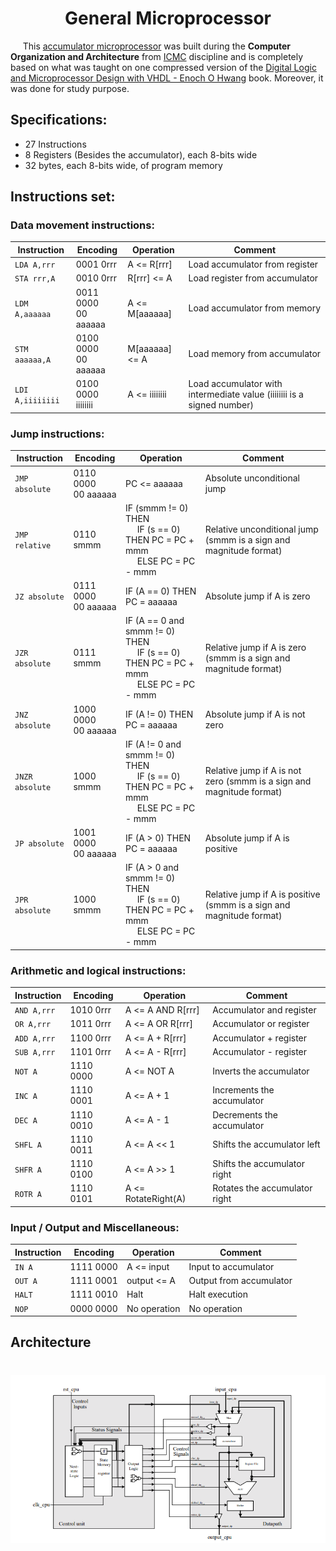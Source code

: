 <h1 align="center">General Microprocessor</h1>

<p>&nbsp;&nbsp;&nbsp;&nbsp; This <a target="_blank" href="https://en.wikipedia.org/wiki/Accumulator_(computing)">accumulator microprocessor<a> was built during the <b>Computer Organization and Architecture</b> from <a href="https://www.icmc.usp.br/" target="_blank">ICMC</a> discipline and is completely based on what was taught on one compressed version of the <a target="_blank" href="https://www.amazon.com.br/Digital-Logic-Microprocessor-Design-VHDL/dp/0534465935">Digital Logic and Microprocessor Design with VHDL - Enoch O Hwang</a> book. Moreover, it was done for study purpose.</p>

## Specifications:

- 27 Instructions
- 8 Registers (Besides the accumulator), each 8-bits wide
- 32 bytes, each 8-bits wide, of program memory

## Instructions set:


### Data movement instructions:

| Instruction | Encoding | Operation | Comment |
| --- | --- | --- | --- | 
| `LDA A,rrr` | 0001 0rrr | A <= R[rrr] | Load accumulator from register
| `STA rrr,A` | 0010 0rrr | R[rrr] <= A | Load register from accumulator
| `LDM A,aaaaaa` | 0011 0000 <br> 00 aaaaaa | A <= M[aaaaaa] | Load accumulator from memory
| `STM aaaaaa,A` | 0100 0000 <br> 00 aaaaaa | M[aaaaaa] <= A | Load memory from accumulator
| `LDI A,iiiiiiii` | 0100 0000 <br> iiiiiiii | A <= iiiiiiii | Load accumulator with intermediate value (iiiiiiii is a signed number)

### Jump instructions:

| Instruction | Encoding | Operation | Comment |
| --- | --- | --- | --- | 
| `JMP absolute` | 0110 0000 <br> 00 aaaaaa | PC <= aaaaaa | Absolute unconditional jump
| `JMP relative` | 0110 smmm | IF (smmm != 0) THEN <br> &nbsp;&nbsp;&nbsp;&nbsp; IF (s == 0) THEN PC = PC + mmm <br> &nbsp;&nbsp;&nbsp;&nbsp; ELSE PC = PC - mmm | Relative unconditional jump (smmm is a sign and magnitude format)
| `JZ absolute` | 0111 0000 <br> 00 aaaaaa | IF (A == 0) THEN PC = aaaaaa | Absolute jump if A is zero
| `JZR absolute` | 0111 smmm | IF (A == 0 and smmm != 0) THEN <br> &nbsp;&nbsp;&nbsp;&nbsp; IF (s == 0) THEN PC = PC + mmm <br> &nbsp;&nbsp;&nbsp;&nbsp; ELSE PC = PC - mmm | Relative jump if A is zero (smmm is a sign and magnitude format)
| `JNZ absolute` | 1000 0000 <br> 00 aaaaaa | IF (A != 0) THEN PC = aaaaaa | Absolute jump if A is not zero
| `JNZR absolute` | 1000 smmm | IF (A != 0 and smmm != 0) THEN <br> &nbsp;&nbsp;&nbsp;&nbsp; IF (s == 0) THEN PC = PC + mmm <br> &nbsp;&nbsp;&nbsp;&nbsp; ELSE PC = PC - mmm | Relative jump if A is not zero (smmm is a sign and magnitude format)
| `JP absolute` | 1001 0000 <br> 00 aaaaaa | IF (A > 0) THEN PC = aaaaaa | Absolute jump if A is positive
| `JPR absolute` | 1000 smmm | IF (A > 0 and smmm != 0) THEN <br> &nbsp;&nbsp;&nbsp;&nbsp; IF (s == 0) THEN PC = PC + mmm <br> &nbsp;&nbsp;&nbsp;&nbsp; ELSE PC = PC - mmm | Relative jump if A is positive (smmm is a sign and magnitude format)

### Arithmetic and logical instructions:

| Instruction | Encoding | Operation | Comment |
| --- | --- | --- | --- | 
| `AND A,rrr` | 1010 0rrr | A <= A AND R[rrr] | Accumulator and register
| `OR A,rrr` | 1011 0rrr | A <= A OR R[rrr] | Accumulator or register
| `ADD A,rrr` | 1100 0rrr | A <= A + R[rrr] | Accumulator + register
| `SUB A,rrr` | 1101 0rrr | A <= A - R[rrr] | Accumulator - register
| `NOT A` | 1110 0000 | A <= NOT A | Inverts the accumulator
| `INC A` | 1110 0001 | A <= A + 1 | Increments the accumulator
| `DEC A` | 1110 0010 | A <= A - 1 | Decrements the accumulator
| `SHFL A` | 1110 0011 | A <= A << 1 | Shifts the accumulator left
| `SHFR A` | 1110 0100 | A <= A >> 1 | Shifts the accumulator right
| `ROTR A` | 1110 0101 | A <= RotateRight(A) | Rotates the accumulator right


### Input / Output and Miscellaneous:

| Instruction | Encoding | Operation | Comment |
| --- | --- | --- | --- | 
| `IN A` | 1111 0000 | A <= input | Input to accumulator
| `OUT A` | 1111 0001 | output <= A | Output from accumulator
| `HALT` | 1111 0010 | Halt | Halt execution
| `NOP` | 0000 0000 | No operation | No operation





## Architecture

<h1 align="center"><img src=".github/architecture.png" /></h1>

